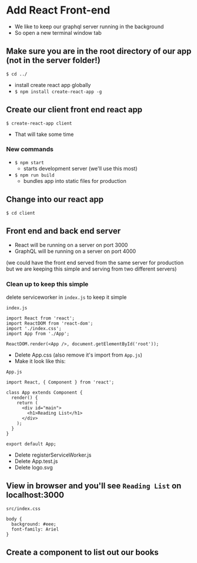 # Add React Front-end
* We like to keep our graphql server running in the background
* So open a new terminal window tab

## Make sure you are in the root directory of our app (not in the server folder!)
`$ cd ../`

* install create react app globally
* `$ npm install create-react-app -g`

## Create our client front end react app
`$ create-react-app client`

* That will take some time

### New commands
* `$ npm start`
    - starts development server (we'll use this most)
* `$ npm run build`
    - bundles app into static files for production

## Change into our react app
`$ cd client`

## Front end and back end server
* React will be running on a server on port 3000
* GraphQL will be running on a server on port 4000

(we could have the front end served from the same server for production but we are keeping this simple and serving from two different servers)

### Clean up to keep this simple
delete serviceworker in `index.js` to keep it simple

`index.js`

```
import React from 'react';
import ReactDOM from 'react-dom';
import './index.css';
import App from './App';

ReactDOM.render(<App />, document.getElementById('root'));
```

* Delete App.css (also remove it's import from `App.js`)
* Make it look like this:

`App.js`

```
import React, { Component } from 'react';

class App extends Component {
  render() {
    return (
      <div id="main">
        <h1>Reading List</h1>
      </div>
    );
  }
}

export default App;
```

* Delete registerServiceWorker.js
* Delete App.test.js
* Delete logo.svg

## View in browser and you'll see `Reading List` on localhost:3000

`src/index.css`

```
body {
  background: #eee;
  font-family: Ariel 
}
```

## Create a component to list out our books

